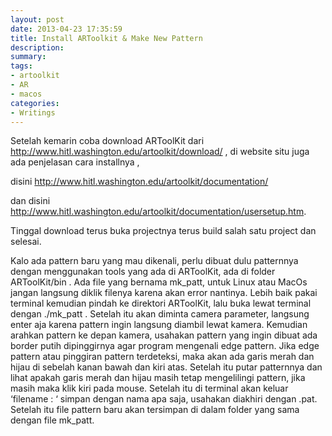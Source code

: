 ```yaml
---
layout: post
date: 2013-04-23 17:35:59
title: Install ARToolkit & Make New Pattern
description: 
summary: 
tags:
- artoolkit
- AR
- macos
categories:
- Writings
---
```


Setelah kemarin coba download ARToolKit dari http://www.hitl.washington.edu/artoolkit/download/ , di website situ juga ada penjelasan cara installnya ,

disini http://www.hitl.washington.edu/artoolkit/documentation/

dan disini http://www.hitl.washington.edu/artoolkit/documentation/usersetup.htm.

Tinggal download terus buka projectnya terus build salah satu project dan selesai.

Kalo ada pattern baru yang mau dikenali, perlu dibuat dulu patternnya dengan menggunakan tools yang ada di ARToolKit, ada di folder ARToolKit/bin . Ada file yang bernama mk_patt, untuk Linux atau MacOs jangan langsung diklik filenya karena akan error nantinya. Lebih baik pakai terminal kemudian pindah ke direktori ARToolKit, lalu buka lewat terminal dengan ./mk_patt . Setelah itu akan diminta camera parameter, langsung enter aja karena pattern ingin langsung diambil lewat kamera. Kemudian arahkan pattern ke depan kamera, usahakan pattern yang ingin dibuat ada border putih dipinggirnya agar program mengenali edge pattern. Jika edge pattern atau pinggiran pattern terdeteksi, maka akan ada garis merah dan hijau di sebelah kanan bawah dan kiri atas. Setelah itu putar patternnya dan lihat apakah garis merah dan hijau masih tetap mengelilingi pattern, jika masih maka klik kiri pada mouse. Setelah itu di terminal akan keluar ‘filename : ‘ simpan dengan nama apa saja, usahakan diakhiri dengan .pat. Setelah itu file pattern baru akan tersimpan di dalam folder yang sama dengan file mk_patt.
